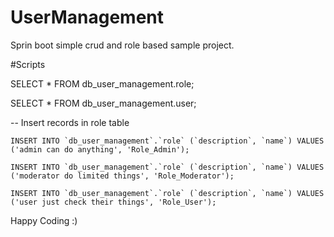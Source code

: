 # UserManagement
Sprin boot simple crud and role based sample project.

#Scripts

SELECT * FROM db_user_management.role;

SELECT * FROM db_user_management.user;



-- Insert records in role table

```INSERT INTO `db_user_management`.`role` (`description`, `name`) VALUES ('admin can do anything', 'Role_Admin');```

```INSERT INTO `db_user_management`.`role` (`description`, `name`) VALUES ('moderator do limited things', 'Role_Moderator');```

```INSERT INTO `db_user_management`.`role` (`description`, `name`) VALUES ('user just check their things', 'Role_User');```



Happy Coding :)



